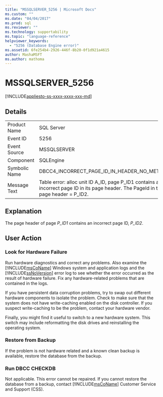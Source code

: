 ```yaml
---
title: "MSSQLSERVER_5256 | Microsoft Docs"
ms.custom: ""
ms.date: "04/04/2017"
ms.prod: sql
ms.reviewer: ""
ms.technology: supportability
ms.topic: "language-reference"
helpviewer_keywords: 
  - "5256 (Database Engine error)"
ms.assetid: 6fe254b4-2926-446f-8b20-0f1d921a4615
author: MashaMSFT
ms.author: mathoma
---
```

# MSSQLSERVER_5256
[!INCLUDE[appliesto-ss-xxxx-xxxx-xxx-md](../../includes/appliesto-ss-xxxx-xxxx-xxx-md.md)]
  
## Details  
  
|||  
|-|-|  
|Product Name|SQL Server|  
|Event ID|5256|  
|Event Source|MSSQLSERVER|  
|Component|SQLEngine|  
|Symbolic Name|DBCC4_INCORRECT_PAGE_ID_IN_HEADER_NO_METADATA|  
|Message Text|Table error: alloc unit ID A_ID, page P_ID1 contains an incorrect page ID in its page header. The PageId in the page header = P_ID2.|  
  
## Explanation  
The page header of page *P_ID1* contains an incorrect page ID, *P_ID2*.  
  
## User Action  
  
### Look for Hardware Failure  
Run hardware diagnostics and correct any problems. Also examine the [!INCLUDE[msCoName](../../includes/msconame-md.md)] Windows system and application logs and the [!INCLUDE[ssNoVersion](../../includes/ssnoversion-md.md)] error log to see whether the error occurred as the result of hardware failure. Fix any hardware-related problems that are contained in the logs.  
  
If you have persistent data corruption problems, try to swap out different hardware components to isolate the problem. Check to make sure that the system does not have write-caching enabled on the disk controller. If you suspect write-caching to be the problem, contact your hardware vendor.  
  
Finally, you might find it useful to switch to a new hardware system. This switch may include reformatting the disk drives and reinstalling the operating system.  
  
### Restore from Backup  
If the problem is not hardware related and a known clean backup is available, restore the database from the backup.  
  
### Run DBCC CHECKDB  
Not applicable. This error cannot be repaired. If you cannot restore the database from a backup, contact [!INCLUDE[msCoName](../../includes/msconame-md.md)] Customer Service and Support (CSS).  
  
